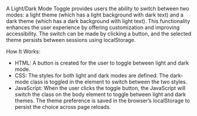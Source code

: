 A Light/Dark Mode Toggle provides users the ability to switch between two modes: a light theme (which has a light background with dark text) and a dark theme (which has a dark background with light text). This functionality enhances the user experience by offering customization and improving accessibility. The switch can be made by clicking a button, and the selected theme persists between sessions using localStorage.

How It Works:
* HTML: A button is created for the user to toggle between light and dark mode.
* CSS: The styles for both light and dark modes are defined. The dark-mode class is toggled in the <body> element to switch between the two styles.
* JavaScript: When the user clicks the toggle button, the JavaScript will switch the class on the body element to toggle between light and dark themes. The theme preference is saved in the browser’s localStorage to persist the choice across page reloads.
